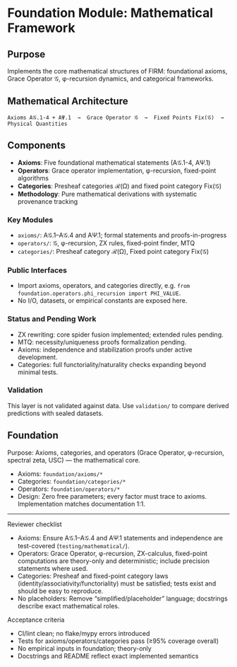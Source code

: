 # Foundation Module: Mathematical Framework

## Purpose  
Implements the core mathematical structures of FIRM: foundational axioms, Grace Operator 𝒢, φ-recursion dynamics, and categorical frameworks.

## Mathematical Architecture
```
Axioms A𝒢.1-4 + AΨ.1  →  Grace Operator 𝒢  →  Fixed Points Fix(𝒢)  →  Physical Quantities
```

## Components
- **Axioms**: Five foundational mathematical statements (A𝒢.1-4, AΨ.1)
- **Operators**: Grace operator implementation, φ-recursion, fixed-point algorithms
- **Categories**: Presheaf categories ℛ(Ω) and fixed point category Fix(𝒢)
- **Methodology**: Pure mathematical derivations with systematic provenance tracking

### Key Modules
- `axioms/`: A𝒢.1–A𝒢.4 and AΨ.1; formal statements and proofs-in-progress
- `operators/`: 𝒢, φ-recursion, ZX rules, fixed-point finder, MTQ
- `categories/`: Presheaf category ℛ(Ω), Fixed point category Fix(𝒢)

### Public Interfaces
- Import axioms, operators, and categories directly, e.g. `from foundation.operators.phi_recursion import PHI_VALUE`.
- No I/O, datasets, or empirical constants are exposed here.

### Status and Pending Work
- ZX rewriting: core spider fusion implemented; extended rules pending.
- MTQ: necessity/uniqueness proofs formalization pending.
- Axioms: independence and stabilization proofs under active development.
- Categories: full functoriality/naturality checks expanding beyond minimal tests.

### Validation
This layer is not validated against data. Use `validation/` to compare derived predictions with sealed datasets.

## Foundation

Purpose: Axioms, categories, and operators (Grace Operator, φ-recursion, spectral zeta, USC) — the mathematical core.

- Axioms: `foundation/axioms/*`
- Categories: `foundation/categories/*`
- Operators: `foundation/operators/*`
- Design: Zero free parameters; every factor must trace to axioms. Implementation matches documentation 1:1.

---

Reviewer checklist

- Axioms: Ensure A𝒢.1–A𝒢.4 and AΨ.1 statements and independence are test-covered (`testing/mathematical/`).
- Operators: Grace Operator, φ-recursion, ZX-calculus, fixed-point computations are theory-only and deterministic; include precision statements where used.
- Categories: Presheaf and fixed-point category laws (identity/associativity/functoriality) must be satisfied; tests exist and should be easy to reproduce.
- No placeholders: Remove “simplified/placeholder” language; docstrings describe exact mathematical roles.

Acceptance criteria

- CI/lint clean; no flake/mypy errors introduced
- Tests for axioms/operators/categories pass (≥95% coverage overall)
- No empirical inputs in foundation; theory-only
- Docstrings and README reflect exact implemented semantics
